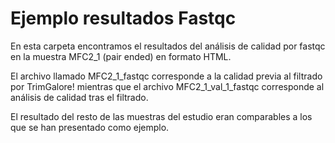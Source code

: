 # Ejemplo resultados Fastqc

En esta carpeta encontramos el resultados del análisis de calidad por fastqc en la muestra MFC2_1 (pair ended) en formato HTML.

El archivo llamado MFC2_1_fastqc corresponde a la calidad previa al filtrado por TrimGalore! mientras que el archivo MFC2_1_val_1_fastqc corresponde al análisis de calidad tras el filtrado. 

El resultado del resto de las muestras del estudio eran comparables a los que se han presentado como ejemplo.
